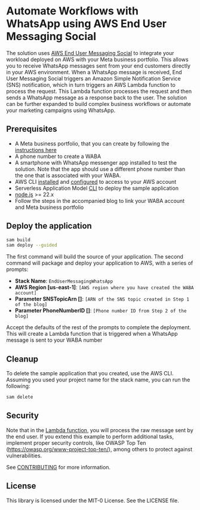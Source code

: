 # Automate Workflows with WhatsApp using AWS End User Messaging Social

The solution uses [AWS End User Messaging Social](https://docs.aws.amazon.com/social-messaging/latest/userguide/what-is-service.html) to integrate your workload deployed on AWS with your Meta business portfolio. This allows you to receive WhatsApp messages sent from your end customers directly in your AWS environment. When a WhatsApp message is received, End User Messaging Social triggers an Amazon Simple Notification Service (SNS) notification, which in turn triggers an AWS Lambda function to process the request. This Lambda function processes the request and then sends a WhatsApp message as a response back to the user. The solution can be further expanded to build complex business workflows or automate your marketing campaigns using WhatsApp.

## Prerequisites

* A Meta business portfolio, that you can create by following the [instructions here](https://www.facebook.com/business/help/1710077379203657)
* A phone number to create a WABA
* A smartphone with WhatsApp messenger app installed to test the solution. Note that the app should use a different phone number than the one that is associated with your WABA.
* AWS CLI [installed](https://docs.aws.amazon.com/cli/latest/userguide/getting-started-install.html) and [configured](https://docs.aws.amazon.com/cli/latest/userguide/cli-configure-files.html) to access to your AWS account
* Serverless Application Model [CLI](https://docs.aws.amazon.com/serverless-application-model/latest/developerguide/install-sam-cli.html) to deploy the sample application
* [node.js](https://nodejs.org/en/download/package-manager) >= 22.x
* Follow the steps in the accompanied blog to link your WABA account and Meta business portfolio

## Deploy the application

```bash
sam build
sam deploy --guided
```

The first command will build the source of your application. The second command will package and deploy your application to AWS, with a series of prompts:

* **Stack Name**: `EndUserMessagingWhatsApp`
* **AWS Region [us-east-1]**: `[AWS region where you have created the WABA account]`
* **Parameter SNSTopicArn []**: `[ARN of the SNS topic created in Step 1 of the blog]`
* **Parameter PhoneNumberID []**: `[Phone number ID from Step 2 of the blog]`

Accept the defaults of the rest of the prompts to complete the deployment. This will create a Lambda function that is triggered when a WhatsApp message is sent to your WABA number

## Cleanup

To delete the sample application that you created, use the AWS CLI. Assuming you used your project name for the stack name, you can run the following:

```bash
sam delete
```

## Security
Note that in the [Lambda function](whatsapp-message-handler/app.mjs), you will process the raw message sent by the end user. If you extend this example to perform additional tasks, implement proper security controls, like OWASP Top Ten (https://owasp.org/www-project-top-ten/), among others to protect against vulnerabilities.

See [CONTRIBUTING](CONTRIBUTING.md#security-issue-notifications) for more information.

## License

This library is licensed under the MIT-0 License. See the LICENSE file.

